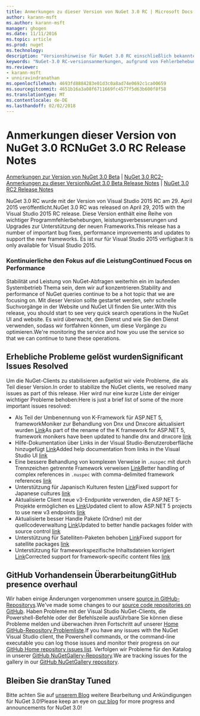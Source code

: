 ```yaml
---
title: Anmerkungen zu dieser Version von NuGet 3.0 RC | Microsoft Docs
author: karann-msft
ms.author: karann-msft
manager: ghogen
ms.date: 11/11/2016
ms.topic: article
ms.prod: nuget
ms.technology: 
description: "Versionshinweise für NuGet 3.0 RC einschließlich bekannte Probleme, Fehlerbehebungen, Funktionen und Archivierung von dcrs Design."
keywords: "NuGet-3.0 RC-versionsanmerkungen, aufgrund von Fehlerbehebungen, bekannte Probleme, zusätzliche Funktionen, Archivierung von dcrs Design"
ms.reviewer:
- karann-msft
- unniravindranathan
ms.openlocfilehash: 4693fd8884283e01d3c0a8ad74e0692c1ca00659
ms.sourcegitcommit: 4651b16a3a08f6711669fc4577f5d63b600f8f58
ms.translationtype: MT
ms.contentlocale: de-DE
ms.lasthandoff: 02/02/2018
---
```

# <a name="nuget-30-rc-release-notes"></a><span data-ttu-id="327fe-104">Anmerkungen dieser Version von NuGet 3.0 RC</span><span class="sxs-lookup"><span data-stu-id="327fe-104">NuGet 3.0 RC Release Notes</span></span>

<span data-ttu-id="327fe-105">[Anmerkungen zur Version von NuGet 3.0 Beta](../release-notes/nuget-3.0-beta.md) | [NuGet 3.0 RC2-Anmerkungen zu dieser Version](../release-notes/nuget-3.0-RC2.md)</span><span class="sxs-lookup"><span data-stu-id="327fe-105">[NuGet 3.0 Beta Release Notes](../release-notes/nuget-3.0-beta.md) | [NuGet 3.0 RC2 Release Notes](../release-notes/nuget-3.0-RC2.md)</span></span>

<span data-ttu-id="327fe-106">NuGet 3.0 RC wurde mit der Version von Visual Studio 2015 RC am 29. April 2015 veröffentlicht.</span><span class="sxs-lookup"><span data-stu-id="327fe-106">NuGet 3.0 RC was released on April 29, 2015 with the Visual Studio 2015 RC release.</span></span> <span data-ttu-id="327fe-107">Diese Version enthält eine Reihe von wichtiger Programmfehlerbehebungen, leistungsverbesserungen und Upgrades zur Unterstützung der neuen Frameworks.</span><span class="sxs-lookup"><span data-stu-id="327fe-107">This release has a number of important bug fixes, performance improvements and updates to support the new frameworks.</span></span>  <span data-ttu-id="327fe-108">Es ist nur für Visual Studio 2015 verfügbar.</span><span class="sxs-lookup"><span data-stu-id="327fe-108">It is only available for Visual Studio 2015.</span></span>

### <a name="continued-focus-on-performance"></a><span data-ttu-id="327fe-109">Kontinuierliche den Fokus auf die Leistung</span><span class="sxs-lookup"><span data-stu-id="327fe-109">Continued Focus on Performance</span></span>

<span data-ttu-id="327fe-110">Stabilität und Leistung von NuGet-Abfragen weiterhin ein im laufenden Systembetrieb Thema sein, dem wir auf konzentrieren.</span><span class="sxs-lookup"><span data-stu-id="327fe-110">Stability and performance of NuGet queries continue to be a hot topic that we are focusing on.</span></span>  <span data-ttu-id="327fe-111">Mit dieser Version sollte gestartet werden, sehr schnelle Suchvorgänge in der Website und NuGet UI finden Sie unter.</span><span class="sxs-lookup"><span data-stu-id="327fe-111">With this release, you should start to see very quick search operations in the NuGet UI and website.</span></span>  <span data-ttu-id="327fe-112">Es wird überwacht, den Dienst und wie Sie den Dienst verwenden, sodass wir fortfahren können, um diese Vorgänge zu optimieren.</span><span class="sxs-lookup"><span data-stu-id="327fe-112">We're monitoring the service and how you use the service so that we can continue to tune these operations.</span></span>

## <a name="significant-issues-resolved"></a><span data-ttu-id="327fe-113">Erhebliche Probleme gelöst wurden</span><span class="sxs-lookup"><span data-stu-id="327fe-113">Significant Issues Resolved</span></span>

<span data-ttu-id="327fe-114">Um die NuGet-Clients zu stabilisieren aufgelöst wir viele Probleme, die als Teil dieser Version.</span><span class="sxs-lookup"><span data-stu-id="327fe-114">In order to stabilize the NuGet clients, we resolved many issues as part of this release.</span></span>  <span data-ttu-id="327fe-115">Hier wird nur eine kurze Liste der einiger wichtiger Probleme behoben:</span><span class="sxs-lookup"><span data-stu-id="327fe-115">Here is just a brief list of some of the more important issues resolved:</span></span>

* <span data-ttu-id="327fe-116">Als Teil der Umbenennung von K-Framework für ASP.NET 5, frameworkMoniker zur Behandlung von Dnx und Dnxcore aktualisiert wurden [Link](https://github.com/NuGet/Home/issues/215)</span><span class="sxs-lookup"><span data-stu-id="327fe-116">As part of the rename of the K framework for ASP.NET 5, framework monikers have been updated to handle dnx and dnxcore [link](https://github.com/NuGet/Home/issues/215)</span></span>
* <span data-ttu-id="327fe-117">Hilfe-Dokumentation über Links in der Visual Studio-Benutzeroberfläche hinzugefügt [Link](https://github.com/NuGet/Home/issues/232)</span><span class="sxs-lookup"><span data-stu-id="327fe-117">Added help documentation from links in the Visual Studio UI [link](https://github.com/NuGet/Home/issues/232)</span></span>
* <span data-ttu-id="327fe-118">Eine bessere Behandlung von komplexen Verweise in `.nuspec` mit durch Trennzeichen getrennte Framework verweisen [Link](https://github.com/NuGet/Home/issues/276)</span><span class="sxs-lookup"><span data-stu-id="327fe-118">Better handling of complex references in `.nuspec` with comma-delimited framework references [link](https://github.com/NuGet/Home/issues/276)</span></span>
* <span data-ttu-id="327fe-119">Unterstützung für Japanisch Kulturen festen [Link](https://github.com/NuGet/Home/issues/253)</span><span class="sxs-lookup"><span data-stu-id="327fe-119">Fixed support for Japanese cultures [link](https://github.com/NuGet/Home/issues/253)</span></span>
* <span data-ttu-id="327fe-120">Aktualisierte Client neue v3-Endpunkte verwenden, die ASP.NET 5-Projekte ermöglichen es [Link](https://github.com/NuGet/Home/issues/219)</span><span class="sxs-lookup"><span data-stu-id="327fe-120">Updated client to allow ASP.NET 5 projects to use new v3 endpoints [link](https://github.com/NuGet/Home/issues/219)</span></span>
* <span data-ttu-id="327fe-121">Aktualisierte besser Handle Pakete (Ordner) mit der quellcodeverwaltung [Link](https://github.com/NuGet/Home/issues/56)</span><span class="sxs-lookup"><span data-stu-id="327fe-121">Updated to better handle packages folder with source control [link](https://github.com/NuGet/Home/issues/56)</span></span>
* <span data-ttu-id="327fe-122">Unterstützung für Satelliten-Paketen behoben [Link](https://github.com/NuGet/Home/issues/17)</span><span class="sxs-lookup"><span data-stu-id="327fe-122">Fixed support for satellite packages [link](https://github.com/NuGet/Home/issues/17)</span></span>
* <span data-ttu-id="327fe-123">Unterstützung für frameworkspezifische Inhaltsdateien korrigiert [Link](https://github.com/NuGet/Home/issues/18)</span><span class="sxs-lookup"><span data-stu-id="327fe-123">Corrected support for framework-specific content files [link](https://github.com/NuGet/Home/issues/18)</span></span>

## <a name="github-presence-overhaul"></a><span data-ttu-id="327fe-124">GitHub Vorhandensein Überarbeitung</span><span class="sxs-lookup"><span data-stu-id="327fe-124">GitHub presence overhaul</span></span>

<span data-ttu-id="327fe-125">Wir haben einige Änderungen vorgenommen unsere [source in GitHub-Repositorys](http://github.com/nuget/home).</span><span class="sxs-lookup"><span data-stu-id="327fe-125">We've made some changes to our [source code repositories on GitHub](http://github.com/nuget/home).</span></span>  <span data-ttu-id="327fe-126">Haben Probleme mit der Visual Studio NuGet-Clients, die Powershell-Befehle oder der Befehlszeile ausführbare Sie können diese Probleme melden und überwachen ihren Fortschritt auf unserer [Home GitHub-Repository Problemliste](http://github.com/nuget/home/issues).</span><span class="sxs-lookup"><span data-stu-id="327fe-126">If you have any issues with the NuGet Visual Studio client, the Powershell commands, or the command-line executable you can log those issues and monitor their progress on our [GitHub Home repository issues list](http://github.com/nuget/home/issues).</span></span>  <span data-ttu-id="327fe-127">Verfolgen wir Probleme für den Katalog in unserer [GitHub NuGetGallery-Repository](http://github.com/nuget/NuGetGallery/issues).</span><span class="sxs-lookup"><span data-stu-id="327fe-127">We are tracking issues for the gallery in our [GitHub NuGetGallery repository](http://github.com/nuget/NuGetGallery/issues).</span></span>


## <a name="stay-tuned"></a><span data-ttu-id="327fe-128">Bleiben Sie dran</span><span class="sxs-lookup"><span data-stu-id="327fe-128">Stay Tuned</span></span>

<span data-ttu-id="327fe-129">Bitte achten Sie auf [unserem Blog](http://blog.nuget.org) weitere Bearbeitung und Ankündigungen für NuGet 3.0!</span><span class="sxs-lookup"><span data-stu-id="327fe-129">Please keep an eye on [our blog](http://blog.nuget.org) for more progress and announcements for NuGet 3.0!</span></span>